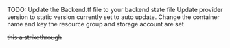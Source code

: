 TODO: Update the Backend.tf file to your backend state file
Update provider version to static version currently set to auto update. Change the container name and key the 
resource group and storage account are set


~~this a strikethrough~~